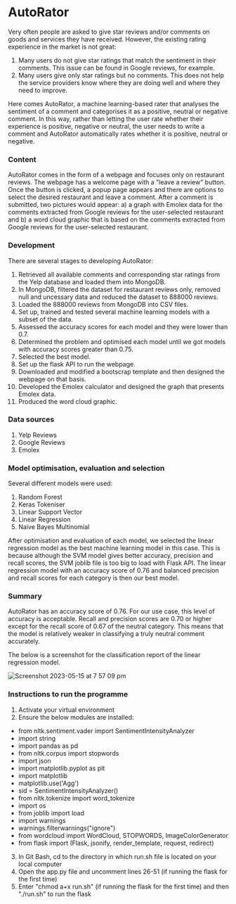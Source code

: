 # AutoRator
Very often people are asked to give star reviews and/or comments on goods and services they have received. However, the existing rating experience in the market is not great:
1. Many users do not give star ratings that match the sentiment in their comments. This issue can be found in Google reviews, for example.
2. Many users give only star ratings but no comments. This does not help the service providers know where they are doing well and where they need to improve.

Here comes AutoRator, a machine learning-based rater that analyses the sentiment of a comment and categorises it as a positive, neutral or negative comment. In this way, rather than letting the user rate whether their experience is positive, negative or neutral, the user needs to write a comment and AutoRator automatically rates whether it is positive, neutral or negative.

### Content
AutoRator comes in the form of a webpage and focuses only on restaurant reviews. The webpage has a welcome page with a "leave a review" button. Once the button is clicked, a popup page appears and there are options to select the desired restaurant and leave a comment. After a comment is submitted, two pictures would appear: a) a graph with Emolex data for the comments extracted from Google reviews for the user-selected restaurant and b) a word cloud graphic that is based on the comments extracted from Google reviews for the user-selected restaurant.

### Development
There are several stages to developing AutoRator:
1. Retrieved all available comments and corresponding star ratings from the Yelp database and loaded them into MongoDB.
2. In MongoDB, filtered the dataset for restaurant reviews only, removed null and uncessary data and reduced the dataset to 888000 reviews.
3. Loaded the 888000 reviews from MongoDB into CSV files.
4. Set up, trained and tested several machine learning models with a subset of the data.
5. Assessed the accuracy scores for each model and they were lower than 0.7.
6. Determined the problem and optimised each model until we got models with accuracy scores greater than 0.75.
7. Selected the best model.
8. Set up the flask API to run the webpage.
9. Downloaded and modified a bootscrap template and then designed the webpage on that basis.
10. Developed the Emolex calculator and designed the graph that presents Emolex data.
11. Produced the word cloud graphic.

### Data sources
1. Yelp Reviews
2. Google Reviews
3. Emolex

### Model optimisation, evaluation and selection
Several different models were used:
1. Random Forest
2. Keras Tokeniser
3. Linear Support Vector
4. Linear Regression
5. Naive Bayes Multinomial

After optimisation and evaluation of each model, we selected the linear regression model as the best machine learning model in this case. This is because although the SVM model gives better accuracy, precision and recall scores, the SVM joblib file is too big to load with Flask API. The linear regression model with an accuracy score of 0.76 and balanced precision and recall scores for each category is then our best model.

### Summary
AutoRator has an accuracy score of 0.76. For our use case, this level of accuracy is acceptable. Recall and precision scores are 0.70 or higher except for the recall score of 0.67 of the neutral category. This means that the model is relatively weaker in classifying a truly neutral comment accurately.

The below is a screenshot for the classification report of the linear regression model.

![Screenshot 2023-05-15 at 7 57 09 pm](https://github.com/davidj00/automatic-star-review/assets/115685811/bf7d0902-f1af-4ce5-8386-e5baa72d3f47)

### Instructions to run the programme
1. Activate your virtual environment
2. Ensure the below modules are installed:
  - from nltk.sentiment.vader import SentimentIntensityAnalyzer
  - import string
  - import pandas as pd
  - from nltk.corpus import stopwords
  - import json
  - import matplotlib.pyplot as plt
  - import matplotlib
  - matplotlib.use('Agg')
  - sid = SentimentIntensityAnalyzer()
  - from nltk.tokenize import word_tokenize
  - import os
  - from joblib import load
  - import warnings
  - warnings.filterwarnings("ignore")
  - from wordcloud import WordCloud, STOPWORDS, ImageColorGenerator
  - from flask import (Flask, jsonify, render_template, request, redirect)
3. In Git Bash, cd to the directory in which run.sh file is located on your local computer
4. Open the app.py file and uncomment lines 26-51 (if running the flask for the first time)
5. Enter "chmod a+x run.sh" (if running the flask for the first time) and then "./run.sh" to run the flask

